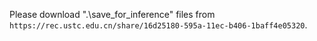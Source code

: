 Please download ".\save_for_inference\" files from ```https://rec.ustc.edu.cn/share/16d25180-595a-11ec-b406-1baff4e05320```.